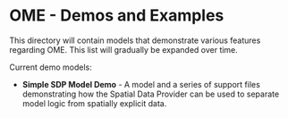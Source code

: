 # OME - Demos and Examples

This directory will contain models that demonstrate various features regarding OME. This list will gradually be expanded over time.

Current demo models:
* __Simple SDP Model Demo__ - A model and a series of support files demonstrating how the Spatial Data Provider can be used to separate model logic from spatially explicit data.
